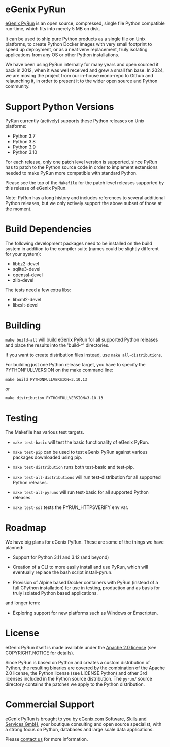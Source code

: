 # eGenix PyRun

[eGenix PyRun](https://pyrun.org) is an open source, compressed, single
file Python compatible run-time, which fits into merely 5 MB on disk.

It can be used to ship pure Python products as a single file on Unix
platforms, to create Python Docker images with very small footprint to speed
up deployment, or as a neat venv replacement, truly isolating applications
from any OS or other Python installations.

We have been using PyRun internally for many years and open sourced it back
in 2012, when it was well received and grew a small fan base. In 2024, we
are moving the project from our in-house mono-repo to Github and relaunching
it, in order to present it to the wider open source and Python community.

# Support Python Versions

PyRun currently (actively) supports these Python releases on Unix platforms:

- Python 3.7
- Python 3.8
- Python 3.9
- Python 3.10

For each release, only one patch level version is supported,
since PyRun has to patch to the Python source code in order to
implement extensions needed to make PyRun more compatible with
standard Python.

Please see the top of the `Makefile` for the patch level releases supported
by this release of eGenix PyRun.

Note: PyRun has a long history and includes references to several additional
Python releases, but we only actively support the above subset of those at
the moment.

# Build Dependencies

The following development packages need to be installed on the build system
in addition to the compiler suite (names could be slightly different for
your system):

- libbz2-devel
- sqlite3-devel
- openssl-devel
- zlib-devel

The tests need a few extra libs:

- libxml2-devel
- libxslt-devel

# Building

`make build-all` will build eGenix PyRun for all supported Python
releases and place the results into the 'build-\*' directories.

If you want to create distribution files instead, use
`make all-distributions`.

For building just one Python release target, you have to specify
the PYTHONFULLVERSION on the make command line:

`make build PYTHONFULLVERSION=3.10.13`

or

`make distribution PYTHONFULLVERSION=3.10.13`

# Testing

The Makefile has various test targets.

- `make test-basic` will test the basic functionality of eGenix PyRun.

- `make test-pip` can be used to test eGenix PyRun against various
  packages downloaded using pip.

- `make test-distribution` runs both test-basic and test-pip.

- `make test-all-distributions` will run test-distribution for all
  supported Python releases.

- `make test-all-pyruns` will run test-basic for all supported Python
  releases.

- `make test-ssl` tests the PYRUN_HTTPSVERIFY env var.

# Roadmap

We have big plans for eGenix PyRun. These are some of the things we have
planned:

- Support for Python 3.11 and 3.12 (and beyond)

- Creation of a CLI to more easily install and use PyRun, which will
  eventually replace the bash script install-pyrun.

- Provision of Alpine based Docker containers with PyRun (instead of a
  full CPython installation) for use in testing, production and as basis
  for truly isolated Python based applications.

and longer term:

- Exploring support for new platforms such as Windows or Emscripten.

# License

eGenix PyRun itself is made available under the [Apache 2.0
license](http://www.apache.org/licenses/LICENSE-2.0) (see
COPYRIGHT.NOTICE for details).

Since PyRun is based on Python and creates a custom distribution of
Python, the resulting binaries are covered by the combination of the
Apache 2.0 license, the Python license (see LICENSE.Python) and other
3rd licenses included in the Python source distribution. The `pyrun/`
source directory contains the patches we apply to the Python
distribution.

# Commercial Support

eGenix PyRun is brought to you by [eGenix.com Software, Skills and
Services GmbH](https://egenix.com), your boutique consulting and open
source specialist, with a strong focus on Python, databases and large
scale data applications.

Please [contact us](mailto:sales@egenix.com) for more information.
